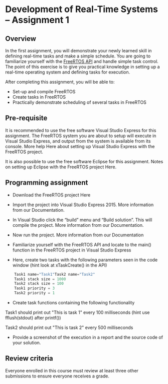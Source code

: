# Development of Real-Time Systems – Assignment 1

## Overview

In the first assignment, you will demonstrate your newly learned skill in defining real-time tasks and make a simple schedule. You are going to familiarize yourself with the [FreeRTOS API](http://www.freertos.org/a00106.html) and handle simple task control. The point of this exercise is to give you practical knowledge in setting up a real-time operating system and defining tasks for execution.

After completing this assignment, you will be able to:

- Set-up and compile FreeRTOS
- Create tasks in FreeRTOS
- Practically demonstrate scheduling of several tasks in FreeRTOS

## Pre-requisite

It is recommended to use the free software Visual Studio Express for this assignment. The FreeRTOS system you are about to setup will execute in Visual Studio Express, and output from the system is available from its console. More help Here about setting up Visual Studio Express with the FreeRTOS project.

It is also possible to use the free software Eclipse for this assignment. Notes on setting up Eclipse with the FreeRTOS project Here.

## Programming assignment

- Download the FreeRTOS project Here

- Import the project into Visual Studio Express 2015. More information from our Documentation.

- In Visual Studio click the “build” menu and “Build solution”. This will compile the project. More information from our Documentation.

- Now run the project. More information from our Documentation

- Familiarize yourself with the FreeRTOS API and locate to the main() function in the FreeRTOS project in Visual Studio Express

- Here, create two tasks with the following parameters seen in the code window (hint look at xTaskCreate() in the API)
```c
    Task1 name="Task1"Task2 name="Task2"
    Task1 stack size = 1000
    Task2 stack size = 100
    Task1 priority = 3
    Task2 priority = 1
```
- Create task functions containing the following functionality

Task1 should print out "This is task 1" every 100 milliseconds (hint use fflush(stdout) after printf())

Task2 should print out "This is task 2" every 500 milliseconds

- Provide a screenshot of the execution in a report and the source code of your solution.

## Review criteria

Everyone enrolled in this course must review at least three other submissions to ensure everyone receives a grade.